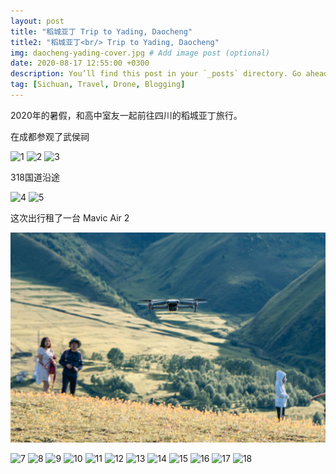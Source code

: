 ```yaml
---
layout: post
title: "稻城亚丁 Trip to Yading, Daocheng"
title2: "稻城亚丁<br/> Trip to Yading, Daocheng"
img: daocheng-yading-cover.jpg # Add image post (optional)
date: 2020-08-17 12:55:00 +0300
description: You’ll find this post in your `_posts` directory. Go ahead and edit it and re-build the site to see your changes. # Add post description (optional)
tag: [Sichuan, Travel, Drone, Blogging]
---
```


2020年的暑假，和高中室友一起前往四川的稻城亚丁旅行。

在成都参观了武侯祠

![1](/assets/img/daocheng-yading-1.jpg)
![2](/assets/img/daocheng-yading-2.jpg)
![3](/assets/img/daocheng-yading-3.jpg)

318国道沿途

![4](/assets/img/daocheng-yading-4.jpg)
![5](/assets/img/daocheng-yading-5.jpg)

这次出行租了一台 Mavic Air 2

![6](/assets/img/daocheng-yading-6.jpg)

![7](/assets/img/daocheng-yading-7.jpg)
![8](/assets/img/daocheng-yading-8.jpg)
![9](/assets/img/daocheng-yading-9.jpg)
![10](/assets/img/daocheng-yading-10.jpg)
![11](/assets/img/daocheng-yading-11.jpg)
![12](/assets/img/daocheng-yading-12.jpg)
![13](/assets/img/daocheng-yading-13.jpg)
![14](/assets/img/daocheng-yading-14.jpg)
![15](/assets/img/daocheng-yading-15.jpg)
![16](/assets/img/daocheng-yading-16.jpg)
![17](/assets/img/daocheng-yading-17.jpg)
![18](/assets/img/daocheng-yading-18.jpg)
